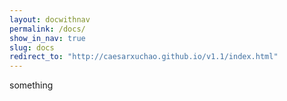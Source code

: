 ```yaml
---
layout: docwithnav
permalink: /docs/
show_in_nav: true
slug: docs
redirect_to: "http://caesarxuchao.github.io/v1.1/index.html"
---
```


something
